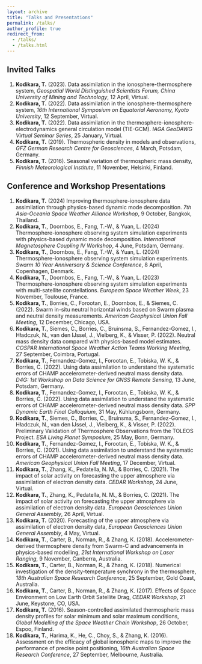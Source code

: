 ```yaml
---
layout: archive
title: "Talks and Presentations"
permalink: /talks/
author_profile: true
redirect_from: 
  - /talks/
  - /talks.html
---
```


Invited Talks
------
1. **Kodikara, T.** (2023). Data assimilation in the ionosphere-thermosphere system, *Geospatial World Distinguished Scientists Forum, China University of Mining and Technology*, 12 April, Virtual.
1. **Kodikara, T.** (2022). Data assimilation in the ionosphere-thermosphere system, *16th International Symposium on Equatorial Aeronomy, Kyoto University*, 12 September, Virtual.
1. **Kodikara, T.** (2022). Data assimilation in the thermosphere-ionosphere-electrodynamics general circulation model (TIE-GCM). *IAGA GeoDAWG Virtual Seminar Series*, 25 January, Virtual.
1. **Kodikara, T.** (2019). Thermospheric density in models and observations, *GFZ German Research Centre for Geosciences*, 4 March, Potsdam, Germany.
1. **Kodikara, T.** (2016). Seasonal variation of thermospheric mass density, *Finnish Meteorological Institute*, 11 November, Helsinki, Finland.

Conference and Workshop Presentations
------
1. **Kodikara, T.** (2024) Improving thermosphere-ionosphere data assimilation through physics-based dynamic mode decomposition. *7th Asia-Oceania Space Weather Alliance Workshop*, 9 October, Bangkok, Thailand.
1. **Kodikara, T.**, Doornbos, E., Fang, T.-W., & Yuan, L. (2024) Thermosphere-ionosphere observing system simulation experiments with physics-based dynamic mode decomposition. *International Magnetosphere Coupling IV Workshop*, 4 June, Potsdam, Germany.
1. **Kodikara, T.**, Doornbos, E., Fang, T.-W., & Yuan, L. (2024) Thermosphere-ionosphere observing system simulation experiments. *Swarm 10 Year Anniversary & Science Conference*, 8 April, Copenhagen, Denmark.
1. **Kodikara, T.**, Doornbos, E., Fang, T.-W., & Yuan, L. (2023) Thermosphere-ionosphere observing system simulation experiments with multi-satellite constellations. *European Space Weather Week*, 23 November, Toulouse, France.
1. **Kodikara, T.**, Borries, C., Forootan, E., Doornbos, E., & Siemes, C. (2022). Swarm in-situ neutral horizontal winds based on Swarm plasma and neutral density measurements. *American Geophysical Union Fall Meeting*, 12 December, Chicago, USA.
1. **Kodikara, T.**, Siemes, C., Borries, C., Bruinsma, S., Fernandez-Gomez, I., Hładczuk, N., van den IJssel, J., Vielberg, K., & Visser, P. (2022). Neutral mass density data compared with physics-based model estimates. *COSPAR International Space Weather Action Teams Working Meeting*, 27 September, Coimbra, Portugal.
1. **Kodikara, T.**, Fernandez-Gomez, I., Forootan, E., Tobiska, W. K., & Borries, C. (2022). Using data assimilation to understand the systematic errors of CHAMP accelerometer-derived neutral mass density data. *D4G: 1st Workshop on Data Science for GNSS Remote Sensing*, 13 June, Potsdam, Germany.
1. **Kodikara, T.**, Fernandez-Gomez, I., Forootan, E., Tobiska, W. K., & Borries, C. (2022). Using data assimilation to understand the systematic errors of CHAMP accelerometer-derived neutral mass density data. *SPP Dynamic Earth Final Colloquium*, 31 May, Kühlungsborn, Germany.
1. **Kodikara, T.**, Siemes, C., Borries, C., Bruinsma, S., Fernandez-Gomez, I., Hładczuk, N., van den IJssel, J., Vielberg, K., & Visser, P. (2022). Preliminary Validation of Thermosphere Observations from the TOLEOS Project. *ESA Living Planet Symposium*, 25 May, Bonn, Germany.
1. **Kodikara, T.**, Fernandez-Gomez, I., Forootan, E., Tobiska, W. K., & Borries, C. (2021). Using data assimilation to understand the systematic errors of CHAMP accelerometer-derived neutral mass density data. *American Geophysical Union Fall Meeting*, 17 December, Virtual.
1. **Kodikara, T.**, Zhang, K., Pedatella, N. M., & Borries, C. (2021). The impact of solar activity on forecasting the upper atmosphere via assimilation of electron density data. *CEDAR Workshop*, 24 June, Virtual.
1. **Kodikara, T.**, Zhang, K., Pedatella, N. M., & Borries, C. (2021). The impact of solar activity on forecasting the upper atmosphere via assimilation of electron density data. *European Geosciences Union General Assembly*, 26 April, Virtual.
1. **Kodikara, T.** (2020). Forecasting of the upper atmosphere via assimilation of electron density data, *European Geosciences Union General Assembly*, 4 May, Virtual.
1. **Kodikara, T.**, Carter, B., Norman, R., & Zhang, K. (2018). Accelerometer-derived thermosphere density from Swarm-C and advancements in physics-based modelling, *21st International Workshop on Laser Ranging*, 9 November, Canberra, Australia.
1. **Kodikara, T.**, Carter, B., Norman, R., & Zhang, K. (2018). Numerical investigation of the density-temperature synchrony in the thermosphere, *18th Australian Space Research Conference*, 25 September, Gold Coast, Australia.
1. **Kodikara, T.**, Carter, B., Norman, R., & Zhang, K. (2017). Effects of Space Environment on Low Earth Orbit Satellite Drag, *CEDAR Workshop*, 21 June, Keystone, CO, USA.
1. **Kodikara, T.** (2016). Season-controlled assimilated thermospheric mass density profiles for solar minimum and solar maximum conditions, *Global Modelling of the Space Weather Chain Workshop*, 26 October, Espoo, Finland.
1. **Kodikara, T.**, Harima, K., He, C., Choy, S., & Zhang, K. (2016). Assessment on the efficacy of global ionospheric maps to improve the performance of precise point positioning, *16th Australian Space Research Conference*, 27 September, Melbourne, Australia.
